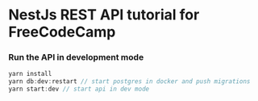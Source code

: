 # NestJs REST API tutorial for FreeCodeCamp

### Run the API in development mode

```javascript
yarn install
yarn db:dev:restart // start postgres in docker and push migrations
yarn start:dev // start api in dev mode
```
